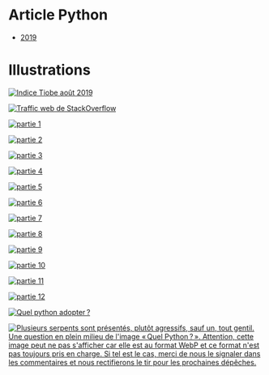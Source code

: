 Article Python
==============

* [2019](news/python-2019.md)

Illustrations
==============

[![Indice Tiobe août 2019](news/tiobe-aout-2019.png)](https://framagit.org/olibre/GreatPractices/blob/master/python/news/tiobe-aout-2019.png)

[![Traffic web de StackOverflow](news/traffic-web-stack-overflow-2018.png)](https://framagit.org/olibre/GreatPractices/blob/master/python/news/traffic-web-stack-overflow-2018.png)

[![partie 1](news/partie-1.png)](https://framagit.org/olibre/GreatPractices/blob/master/python/news/partie-1.png)

[![partie 2](news/partie-2.png)](https://framagit.org/olibre/GreatPractices/blob/master/python/news/partie-2.png)

[![partie 3](news/partie-3.png)](https://framagit.org/olibre/GreatPractices/blob/master/python/news/partie-3.png)

[![partie 4](news/partie-4.png)](https://framagit.org/olibre/GreatPractices/blob/master/python/news/partie-4.png)

[![partie 5](news/partie-5.png)](https://framagit.org/olibre/GreatPractices/blob/master/python/news/partie-5.png)

[![partie 6](news/partie-6.png)](https://framagit.org/olibre/GreatPractices/blob/master/python/news/partie-6.png)

[![partie 7](news/partie-7.png)](https://framagit.org/olibre/GreatPractices/blob/master/python/news/partie-7.png)

[![partie 8](news/partie-8.png)](https://framagit.org/olibre/GreatPractices/blob/master/python/news/partie-8.png)

[![partie 9](news/partie-9.png)](https://framagit.org/olibre/GreatPractices/blob/master/python/news/partie-9.png)

[![partie 10](news/partie-10.png)](https://framagit.org/olibre/GreatPractices/blob/master/python/news/partie-10.png)

[![partie 11](news/partie-11.png)](https://framagit.org/olibre/GreatPractices/blob/master/python/news/partie-11.png)

[![partie 12](news/partie-12.png)](https://framagit.org/olibre/GreatPractices/blob/master/python/news/partie-12.png)

[![Quel python adopter ?](news/quel-python-adopter.png)](https://framagit.org/olibre/GreatPractices/blob/master/python/news/quel-python-adopter.png)

[![Plusieurs serpents sont présentés, plutôt agressifs, sauf un, tout gentil. Une question en plein milieu de l'image « Quel Python ? ». Attention, cette image peut ne pas s'afficher car elle est au format WebP et ce format n'est pas toujours pris en charge. Si tel est le cas, merci de nous le signaler dans les commentaires et nous rectifierons le tir pour les prochaines dépêches.](news/quel-python-adopter-small.webp)](https://github.com/olibre/GreatPractices/tree/master/python/news/quel-python-adopter-small.webp)

